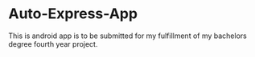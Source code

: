 # Auto-Express-App
This is android app is to be submitted for my fulfillment of my bachelors degree fourth year project.
